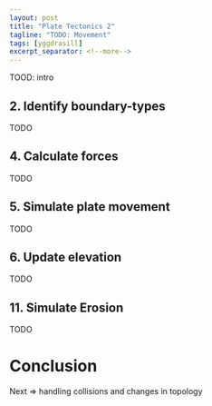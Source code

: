 ```yaml
---
layout: post
title: "Plate Tectonics 2"
tagline: "TODO: Movement"
tags: [yggdrasill]
excerpt_separator: <!--more-->
---
```


TOOD: intro

<!--more-->

## 2. Identify boundary-types
TODO

## 4. Calculate forces
TODO

## 5. Simulate plate movement
TODO

## 6. Update elevation
TODO

## 11. Simulate Erosion
TODO


# Conclusion
Next => handling collisions and changes in topology
